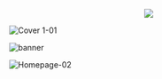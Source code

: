 <p align="center">
  <img src="https://user-images.githubusercontent.com/67522615/140105634-0d63c6eb-1717-4117-90d0-f7b1a0974d86.gif" /> 
</p>

![Cover 1-01](https://user-images.githubusercontent.com/67522615/138687872-c1f6d277-816b-442c-b62d-24e5dfcb798e.png)

![banner](https://user-images.githubusercontent.com/67522615/139367587-8dd3e85f-9189-4735-aa83-388400839cda.png)

![Homepage-02](https://user-images.githubusercontent.com/67522615/138690644-e0aa183c-8958-4bbe-b994-7efbd9146e09.png)
